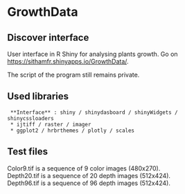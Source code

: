 # GrowthData

## Discover interface

User interface in R Shiny for analysing plants growth.
Go on https://sithamfr.shinyapps.io/GrowthData/.

The script of the program still remains private.

## Used libraries

     **Interface** : shiny / shinydasboard / shinyWidgets / shinycssloaders
     * ijtiff / raster / imager
     * ggplot2 / hrbrthemes / plotly / scales

## Test files

Color9.tif is a sequence of 9 color images (480x270).<br>
Depth20.tif is a sequence of 20 depth images (512x424).<br>
Depth96.tif is a sequence of 96 depth images (512x424).<br>
